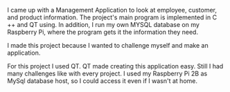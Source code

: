 I came up with a Management Application to look at employee, customer, and
product information. The project's main program is implemented in C ++ and QT using. In
addition, I run my own MYSQL database on my Raspberry Pi, where the program gets it the
information they need.

I made this project because I wanted to challenge myself and make an application.

For this project I used QT. QT made creating this application easy. Still I had many challenges like with every project. I used my Raspberry Pi 2B as MySql database host, so I could access it even if I wasn't at home.
